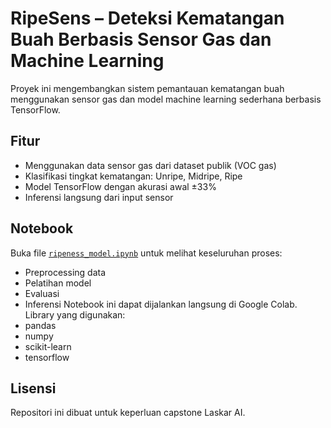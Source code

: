 # RipeSens – Deteksi Kematangan Buah Berbasis Sensor Gas dan Machine Learning

Proyek ini mengembangkan sistem pemantauan kematangan buah menggunakan sensor gas dan model machine learning sederhana berbasis TensorFlow.

## Fitur
- Menggunakan data sensor gas dari dataset publik (VOC gas)
- Klasifikasi tingkat kematangan: Unripe, Midripe, Ripe
- Model TensorFlow dengan akurasi awal ±33%
- Inferensi langsung dari input sensor

## Notebook
Buka file [`ripeness_model.ipynb`](./ripeness_model.ipynb) untuk melihat keseluruhan proses:
- Preprocessing data
- Pelatihan model
- Evaluasi
- Inferensi
Notebook ini dapat dijalankan langsung di Google Colab.
Library yang digunakan:
- pandas
- numpy
- scikit-learn
- tensorflow

## Lisensi
Repositori ini dibuat untuk keperluan capstone Laskar AI.
